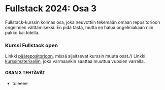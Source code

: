 # Fullstack 2024: Osa 3
Fullstack-kurssin kolmas osa, joka neuvottiin tekemään omaan repositorioon ongelmien välttämiseksi. En pidä tästä, mutta en halua ongelmiakaan niin pakko kai totella.

### Kurssi Fullstack open
Linkki [päärepositorioon](https://github.com/ellikiiski/Fullstack-2024), missä sijaitsevat kurssin muuta osat.//
Linkki [kurssimateriaaliin](https://fullstackopen.com/), joka varmaankin saattaa muuttua vuosien varrella.

#### OSAN 3 TEHTÄVÄT
* tuleeee
